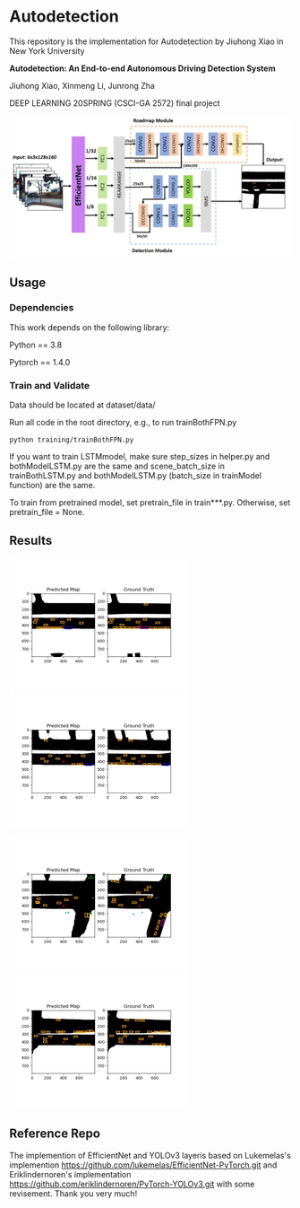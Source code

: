 # Autodetection

This repository is the implementation for Autodetection by Jiuhong Xiao in New York University

**Autodetection: An End-to-end Autonomous Driving Detection System**

Jiuhong Xiao, Xinmeng Li, Junrong Zha

DEEP LEARNING 20SPRING (CSCI-GA 2572) final project

![img](framework.jpg)

## Usage

### Dependencies

This work depends on the following library:

Python == 3.8

Pytorch == 1.4.0

### Train and Validate

Data should be located at dataset/data/

Run all code in the root directory, e.g., to run trainBothFPN.py

```
python training/trainBothFPN.py
```

If you want to train LSTMmodel, make sure step_sizes in helper.py and bothModelLSTM.py are the same and scene_batch_size in trainBothLSTM.py and bothModelLSTM.py (batch_size in trainModel function) are the same.

To train from pretrained model, set pretrain_file in train***.py. Otherwise, set pretrain_file = None.

## Results

<img src="results/result (1).jpg" alt="img" style="zoom: 50%;" /><img src="results/result (2).jpg" alt="img" style="zoom:50%;" />



<img src="results/result (3).jpg" alt="img" style="zoom:50%;" /><img src="results/result (4).jpg" alt="img" style="zoom:50%;" />

## Reference Repo

The implemention of EfficientNet and YOLOv3 layeris based on Lukemelas's implemention https://github.com/lukemelas/EfficientNet-PyTorch.git and Eriklindernoren's implementation https://github.com/eriklindernoren/PyTorch-YOLOv3.git with some revisement.
Thank you very much!
